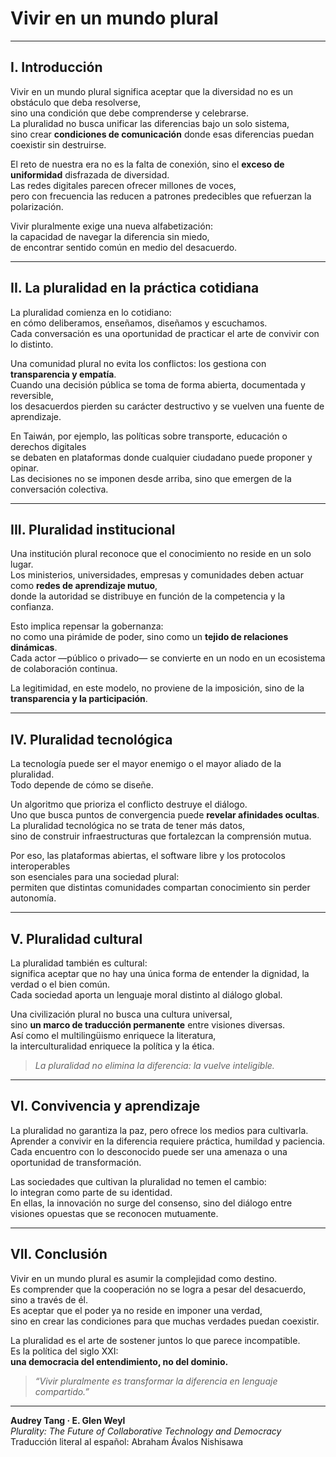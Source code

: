 # Vivir en un mundo plural

---

## I. Introducción

Vivir en un mundo plural significa aceptar que la diversidad no es un obstáculo que deba resolverse,  
sino una condición que debe comprenderse y celebrarse.  
La pluralidad no busca unificar las diferencias bajo un solo sistema,  
sino crear **condiciones de comunicación** donde esas diferencias puedan coexistir sin destruirse.

El reto de nuestra era no es la falta de conexión, sino el **exceso de uniformidad** disfrazada de diversidad.  
Las redes digitales parecen ofrecer millones de voces,  
pero con frecuencia las reducen a patrones predecibles que refuerzan la polarización.

Vivir pluralmente exige una nueva alfabetización:  
la capacidad de navegar la diferencia sin miedo,  
de encontrar sentido común en medio del desacuerdo.

---

## II. La pluralidad en la práctica cotidiana

La pluralidad comienza en lo cotidiano:  
en cómo deliberamos, enseñamos, diseñamos y escuchamos.  
Cada conversación es una oportunidad de practicar el arte de convivir con lo distinto.

Una comunidad plural no evita los conflictos: los gestiona con **transparencia y empatía**.  
Cuando una decisión pública se toma de forma abierta, documentada y reversible,  
los desacuerdos pierden su carácter destructivo y se vuelven una fuente de aprendizaje.

En Taiwán, por ejemplo, las políticas sobre transporte, educación o derechos digitales  
se debaten en plataformas donde cualquier ciudadano puede proponer y opinar.  
Las decisiones no se imponen desde arriba, sino que emergen de la conversación colectiva.

---

## III. Pluralidad institucional

Una institución plural reconoce que el conocimiento no reside en un solo lugar.  
Los ministerios, universidades, empresas y comunidades deben actuar como **redes de aprendizaje mutuo**,  
donde la autoridad se distribuye en función de la competencia y la confianza.

Esto implica repensar la gobernanza:  
no como una pirámide de poder, sino como un **tejido de relaciones dinámicas**.  
Cada actor —público o privado— se convierte en un nodo en un ecosistema de colaboración continua.

La legitimidad, en este modelo, no proviene de la imposición, sino de la **transparencia y la participación**.

---

## IV. Pluralidad tecnológica

La tecnología puede ser el mayor enemigo o el mayor aliado de la pluralidad.  
Todo depende de cómo se diseñe.

Un algoritmo que prioriza el conflicto destruye el diálogo.  
Uno que busca puntos de convergencia puede **revelar afinidades ocultas**.  
La pluralidad tecnológica no se trata de tener más datos,  
sino de construir infraestructuras que fortalezcan la comprensión mutua.

Por eso, las plataformas abiertas, el software libre y los protocolos interoperables  
son esenciales para una sociedad plural:  
permiten que distintas comunidades compartan conocimiento sin perder autonomía.

---

## V. Pluralidad cultural

La pluralidad también es cultural:  
significa aceptar que no hay una única forma de entender la dignidad, la verdad o el bien común.  
Cada sociedad aporta un lenguaje moral distinto al diálogo global.

Una civilización plural no busca una cultura universal,  
sino **un marco de traducción permanente** entre visiones diversas.  
Así como el multilingüismo enriquece la literatura,  
la interculturalidad enriquece la política y la ética.

> *La pluralidad no elimina la diferencia: la vuelve inteligible.*

---

## VI. Convivencia y aprendizaje

La pluralidad no garantiza la paz, pero ofrece los medios para cultivarla.  
Aprender a convivir en la diferencia requiere práctica, humildad y paciencia.  
Cada encuentro con lo desconocido puede ser una amenaza o una oportunidad de transformación.

Las sociedades que cultivan la pluralidad no temen el cambio:  
lo integran como parte de su identidad.  
En ellas, la innovación no surge del consenso, sino del diálogo entre visiones opuestas que se reconocen mutuamente.

---

## VII. Conclusión

Vivir en un mundo plural es asumir la complejidad como destino.  
Es comprender que la cooperación no se logra a pesar del desacuerdo,  
sino a través de él.  
Es aceptar que el poder ya no reside en imponer una verdad,  
sino en crear las condiciones para que muchas verdades puedan coexistir.

La pluralidad es el arte de sostener juntos lo que parece incompatible.  
Es la política del siglo XXI:  
**una democracia del entendimiento, no del dominio.**

> *“Vivir pluralmente es transformar la diferencia en lenguaje compartido.”*

---

**Audrey Tang · E. Glen Weyl**  
*Plurality: The Future of Collaborative Technology and Democracy*  
Traducción literal al español: Abraham Ávalos Nishisawa
